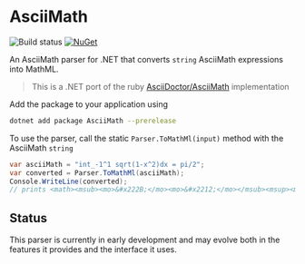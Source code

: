 # AsciiMath

![Build status](https://github.com/andrewlock/AsciiMath/actions/workflows/BuildAndPack.yml/badge.svg)
[![NuGet](https://img.shields.io/nuget/v/AsciiMath.svg)](https://www.nuget.org/packages/AsciiMath/)

An AsciiMath parser for .NET that converts `string` AsciiMath expressions into MathML.  

> This is a .NET port of the ruby [AsciiDoctor/AsciiMath](https://github.com/asciidoctor/asciimath) implementation

Add the package to your application using

```bash
dotnet add package AsciiMath --prerelease
```

To use the parser, call the static `Parser.ToMathMl(input)` method with the AsciiMath `string` 

```csharp
var asciiMath = "int_-1^1 sqrt(1-x^2)dx = pi/2";
var converted = Parser.ToMathMl(asciiMath);
Console.WriteLine(converted);
// prints <math><msub><mo>&#x222B;</mo><mo>&#x2212;</mo></msub><msup><mn>1</mn><mn>1</mn></msup><msqrt><mrow><mn>1</mn><mo>&#x2212;</mo><msup><mi>x</mi><mn>2</mn></msup></mrow></msqrt><mi>dx</mi><mo>=</mo><mfrac><mi>&#x3C0;</mi><mn>2</mn></mfrac></math>
```

## Status

This parser is currently in early development and may evolve both in the features it provides and the interface it uses.